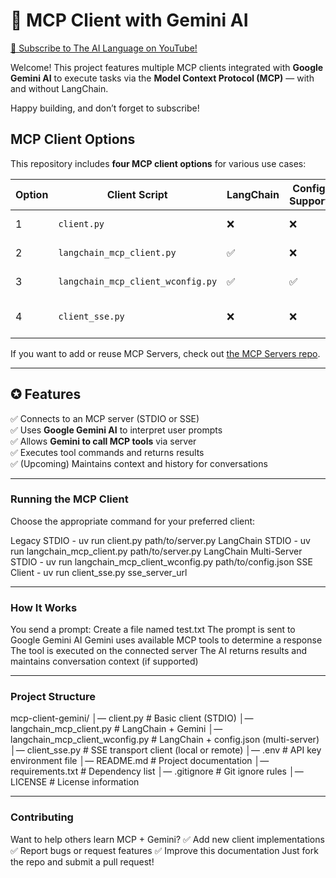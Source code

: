 # 🚀 MCP Client with Gemini AI

[📢 Subscribe to The AI Language on YouTube!](https://youtube.com/@theailanguage?sub_confirmation=1)

Welcome! This project features multiple MCP clients integrated with **Google Gemini AI** to execute tasks via the **Model Context Protocol (MCP)** — with and without LangChain.

Happy building, and don’t forget to subscribe!  


## MCP Client Options

This repository includes **four MCP client options** for various use cases:

| Option | Client Script | LangChain | Config Support | Transport | Tutorial |
|--------|-------------------------------|------------|----------------|-----------|----------|
| 1 | `client.py` | ❌ | ❌ | STDIO | [Legacy Client](https://youtu.be/GAPncIfnDwg) |
| 2 | `langchain_mcp_client.py` | ✅ | ❌ | STDIO | [LangChain Client](https://youtu.be/hccNm88bk6w) |
| 3 | `langchain_mcp_client_wconfig.py` | ✅ | ✅ | STDIO | [Multi-Server](https://youtu.be/nCnBWVv2uTA) |
| 4 | `client_sse.py` | ❌ | ❌ | SSE (Loca & Web) | [SSE Client](https://youtu.be/s0YJNcT1XMA) |

If you want to add or reuse MCP Servers, check out [the MCP Servers repo](https://github.com/modelcontextprotocol/servers).

---

## ✪ Features

✅ Connects to an MCP server (STDIO or SSE)  
✅ Uses **Google Gemini AI** to interpret user prompts  
✅ Allows **Gemini to call MCP tools** via server  
✅ Executes tool commands and returns results  
✅ (Upcoming) Maintains context and history for conversations  

---

### Running the MCP Client

Choose the appropriate command for your preferred client:

Legacy STDIO - uv run client.py path/to/server.py
LangChain STDIO -	uv run langchain_mcp_client.py path/to/server.py
LangChain Multi-Server STDIO - uv run langchain_mcp_client_wconfig.py path/to/config.json
SSE Client - uv run client_sse.py sse_server_url

---

### How It Works

You send a prompt:
Create a file named test.txt
The prompt is sent to Google Gemini AI
Gemini uses available MCP tools to determine a response
The tool is executed on the connected server
The AI returns results and maintains conversation context (if supported)

---

### Project Structure

mcp-client-gemini/
│— client.py                       # Basic client (STDIO)
│— langchain_mcp_client.py         # LangChain + Gemini
│— langchain_mcp_client_wconfig.py # LangChain + config.json (multi-server)
│— client_sse.py                   # SSE transport client (local or remote)
│— .env                            # API key environment file
│— README.md                       # Project documentation
│— requirements.txt                # Dependency list
│— .gitignore                      # Git ignore rules
│— LICENSE                         # License information

---

### Contributing

Want to help others learn MCP + Gemini?
✅ Add new client implementations
✅ Report bugs or request features
✅ Improve this documentation
Just fork the repo and submit a pull request!